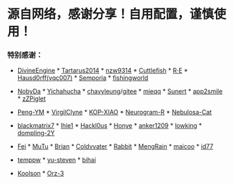 # 源自网络，感谢分享！自用配置，谨慎使用！

### 特别感谢：

* [DivineEngine](https://github.com/DivineEngine/Profiles/tree/master)  * [Tartarus2014](https://github.com/Tartarus2014)  * [nzw9314](https://github.com/nzw9314)  * [Cuttlefish](https://ddgksf2013.notion.site/ddgksf2013/Cuttlefish-37a8a0cfac2247609d408db3d963c6d2)  * [R·E](https://github.com/I-am-R-E/Functional-Store-Hub)  * [Hausd0rff(yqc007)](https://github.com/yqc007/QuantumultX)  * [Semporia](https://github.com/Semporia)  * [fishingworld](https://github.com/fishingworld/something)   

* [NobyDa](https://github.com/NobyDa)   * [Yichahucha](https://github.com/yichahucha/surge/tree/master)  * [chavyleung](https://github.com/chavyleung)/[gitee](https://gitee.com/chavyleung/scripts) * [mieqq](https://github.com/mieqq/mieqq)   * [Sunert](https://github.com/Sunert/Script)  * [app2smile](https://github.com/app2smile/rules)   * [zZPiglet](https://github.com/zZPiglet/Task/tree/master)   

* [Peng-YM](https://github.com/Peng-YM)  * [VirgilClyne](https://github.com/VirgilClyne)  * [KOP-XIAO](https://github.com/KOP-XIAO) * [Neurogram-R](https://github.com/Neurogram-R) * [Nebulosa-Cat](https://github.com/Nebulosa-Cat)

* [blackmatrix7](https://github.com/blackmatrix7/ios_rule_script) * [lhie1](https://github.com/lhie1)  * [Hackl0us](https://github.com/Hackl0us)   * [Honye](https://github.com/Honye/scriptable-scripts/blob/master/README.zh.md)  * [anker1209](https://github.com/anker1209/Scriptable)  * [lowking](https://github.com/lowking/Scripts)  * [dompling-2Y](https://github.com/dompling?tab=repositories)

* [Fei](https://github.com/Infatuation-Fei/rule/tree/main/Stash/)  * [MuTu](https://github.com/githubdulong/Script)  * [Brian](https://github.com/TributePaulWalker/Profiles)  * [Coldvvater](https://github.com/Coldvvater)  * [Rabbit](https://github.com/Rabbit-Spec/Surge)  * [MengRain](https://github.com/MengYuLianMian/Egern-tutorial-MengRain)  * [maicoo](https://github.com/blankmagic/surge)  * [id77](https://github.com/id77/QuantumultX/tree/master)

* [temppw](https://github.com/temppw/surge) * [yu-steven](https://github.com/yu-steven/openit) * [bihai](https://proxies.bihai.cf/) 

* [Koolson](https://github.com/Koolson/Qure)   * [Orz-3](https://github.com/Orz-3) 
